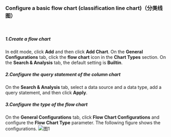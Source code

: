 ### Configure a basic flow chart (classification line chart)（分类线图）

<br/>

##### 1.Create a flow chart

In edit mode, click **Add** and then click **Add Chart**. On the **General Configurations** tab, click the **flow chart** icon in the **Chart Types** section. On the **Search & Analysis** tab, the default setting is **Builtin**.

##### 2.Configure the query statement of the column chart

On the **Search & Analysis** tab, select a data source and a data type, add a query statement, and then click **Apply**.

##### 3.Configure the type of the flow chart

On the **General Configurations** tab, click **Flow Chart Configurations** and configure the **Flow Chart Type** parameter.
The following figure shows the configurations.
![图1](/img/src/en/visulization/flowGraph/flow1.png)
